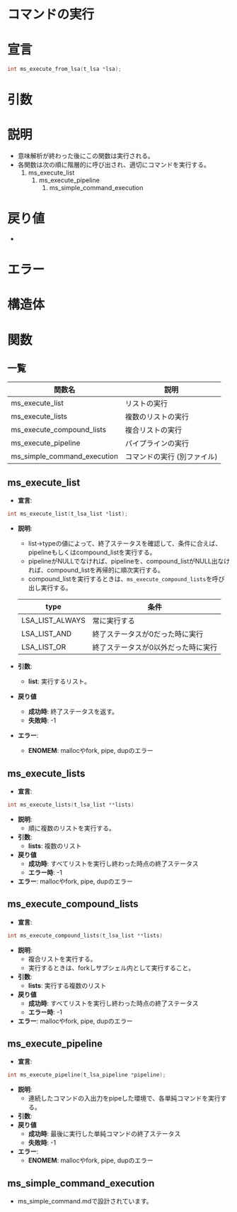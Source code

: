  # コマンドの実行
 # 宣言

```c
int	ms_execute_from_lsa(t_lsa *lsa);
```
 # 引数

 # 説明
 - 意味解析が終わった後にこの関数は実行される。
 - 各関数は次の順に階層的に呼び出され、適切にコマンドを実行する。
 	1. ms_execute_list
		1. ms_execute_pipeline
			1. ms_simple_command_execution

 # 戻り値
 -
 # エラー

 # 構造体

 # 関数
 ## 一覧
 | 関数名 | 説明 |
 | --- | --- |
 | ms_execute_list | リストの実行 |
 | ms_execute_lists | 複数のリストの実行 |
 | ms_execute_compound_lists | 複合リストの実行 |
 | ms_execute_pipeline | パイプラインの実行 |
 | ms_simple_command_execution | コマンドの実行 (別ファイル) |

 ## ms_execute_list
 - **宣言**:
 ```c
 int ms_execute_list(t_lsa_list *list);
 ```
 - **説明**:
	 - list->typeの値によって、終了ステータスを確認して、条件に合えば、pipelineもしくはcompound_listを実行する。
	 - pipelineがNULLでなければ、pipelineを、compound_listがNULL出なければ、compound_listを再帰的に順次実行する。
	 - compound_listを実行するときは、`ms_execute_compound_lists`を呼び出し実行する。

	 | type | 条件 |
	 | --- | --- |
	 | LSA_LIST_ALWAYS | 常に実行する |
	 | LSA_LIST_AND | 終了ステータスが0だった時に実行 |
	 | LSA_LIST_OR | 終了ステータスが0以外だった時に実行 |
 - **引数**:
	 - **list**: 実行するリスト。
 - **戻り値**
	 - **成功時**: 終了ステータスを返す。
	 - **失敗時**: -1
 - **エラー**:
	 - **ENOMEM**: mallocやfork, pipe, dupのエラー

 ## ms_execute_lists
 - **宣言**:
 ```c
 int ms_execute_lists(t_lsa_list **lists)
 ```
 - **説明**:
	 - 順に複数のリストを実行する。
 - **引数**:
	 - **lists**: 複数のリスト
 - **戻り値**
	 - **成功時**: すべてリストを実行し終わった時点の終了ステータス
	 - **エラー時**: -1
 - **エラー**: mallocやfork, pipe, dupのエラー

 ## ms_execute_compound_lists
 - **宣言**:
 ```c
 int ms_execute_compound_lists(t_lsa_list **lists)
 ```
 - **説明**:
	 - 複合リストを実行する。
	 - 実行するときは、forkしサブシェル内として実行すること。
 - **引数**:
	 - **lists**: 実行する複数のリスト
 - **戻り値**
	 - **成功時**: すべてリストを実行し終わった時点の終了ステータス
	 - **エラー時**: -1
 - **エラー**: mallocやfork, pipe, dupのエラー

 ## ms_execute_pipeline
 - **宣言**:
 ```c
 int ms_execute_pipeline(t_lsa_pipeline *pipeline);
 ```
 - **説明**:
	 - 連続したコマンドの入出力をpipeした環境で、各単純コマンドを実行する。
 - **引数**:
 - **戻り値**
	 - **成功時**: 最後に実行した単純コマンドの終了ステータス
	 - **失敗時**: -1
 - **エラー**:
	 - **ENOMEM**: mallocやfork, pipe, dupのエラー

 ## ms_simple_command_execution
 - ms_simple_command.mdで設計されています。
